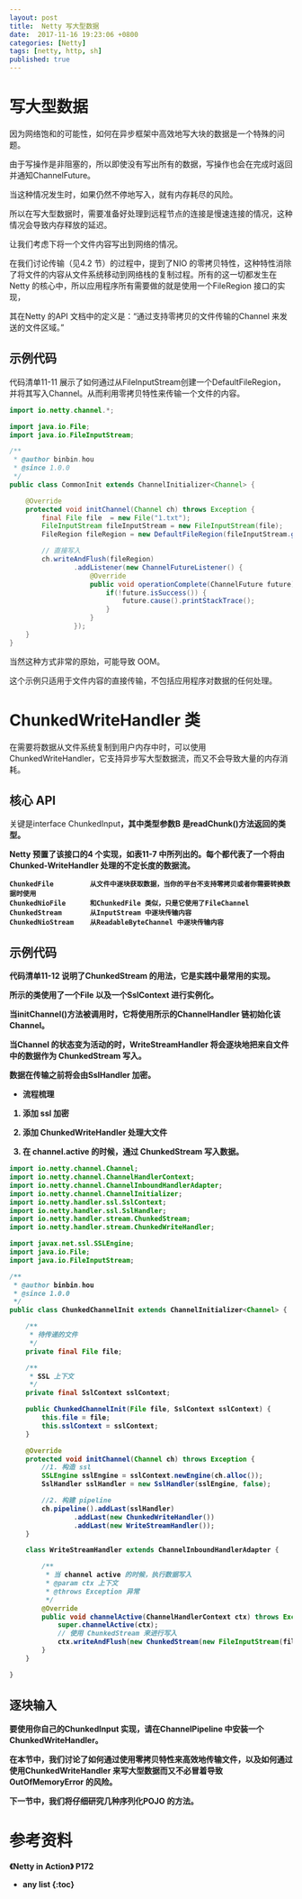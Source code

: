 ```yaml
---
layout: post
title:  Netty 写大型数据
date:  2017-11-16 19:23:06 +0800
categories: [Netty]
tags: [netty, http, sh]
published: true
---
```


# 写大型数据

因为网络饱和的可能性，如何在异步框架中高效地写大块的数据是一个特殊的问题。

由于写操作是非阻塞的，所以即使没有写出所有的数据，写操作也会在完成时返回并通知ChannelFuture。

当这种情况发生时，如果仍然不停地写入，就有内存耗尽的风险。

所以在写大型数据时，需要准备好处理到远程节点的连接是慢速连接的情况，这种情况会导致内存释放的延迟。

让我们考虑下将一个文件内容写出到网络的情况。

在我们讨论传输（见4.2 节）的过程中，提到了NIO 的零拷贝特性，这种特性消除了将文件的内容从文件系统移动到网络栈的复制过程。所有的这一切都发生在Netty 的核心中，所以应用程序所有需要做的就是使用一个FileRegion 接口的实现，

其在Netty 的API 文档中的定义是：“通过支持零拷贝的文件传输的Channel 来发送的文件区域。”

## 示例代码

代码清单11-11 展示了如何通过从FileInputStream创建一个DefaultFileRegion，并将其写入Channel。从而利用零拷贝特性来传输一个文件的内容。

```java
import io.netty.channel.*;

import java.io.File;
import java.io.FileInputStream;

/**
 * @author binbin.hou
 * @since 1.0.0
 */
public class CommonInit extends ChannelInitializer<Channel> {

    @Override
    protected void initChannel(Channel ch) throws Exception {
        final File file  = new File("1.txt");
        FileInputStream fileInputStream = new FileInputStream(file);
        FileRegion fileRegion = new DefaultFileRegion(fileInputStream.getChannel(), 0, file.length());

        // 直接写入
        ch.writeAndFlush(fileRegion)
                .addListener(new ChannelFutureListener() {
                    @Override
                    public void operationComplete(ChannelFuture future) throws Exception {
                        if(!future.isSuccess()) {
                            future.cause().printStackTrace();
                        }
                    }
                });
    }
}
```

当然这种方式非常的原始，可能导致 OOM。

这个示例只适用于文件内容的直接传输，不包括应用程序对数据的任何处理。

# ChunkedWriteHandler 类

在需要将数据从文件系统复制到用户内存中时，可以使用 ChunkedWriteHandler，它支持异步写大型数据流，而又不会导致大量的内存消耗。

## 核心 API

关键是interface ChunkedInput<B>，其中类型参数B 是readChunk()方法返回的类型。

Netty 预置了该接口的4 个实现，如表11-7 中所列出的。每个都代表了一个将由Chunked-WriteHandler 处理的不定长度的数据流。

```
ChunkedFile         从文件中逐块获取数据，当你的平台不支持零拷贝或者你需要转换数据时使用
ChunkedNioFile      和ChunkedFile 类似，只是它使用了FileChannel
ChunkedStream       从InputStream 中逐块传输内容
ChunkedNioStream    从ReadableByteChannel 中逐块传输内容
```

## 示例代码

代码清单11-12 说明了ChunkedStream 的用法，它是实践中最常用的实现。

所示的类使用了一个File 以及一个SslContext 进行实例化。

当initChannel()方法被调用时，它将使用所示的ChannelHandler 链初始化该Channel。

当Channel 的状态变为活动的时，WriteStreamHandler 将会逐块地把来自文件中的数据作为 ChunkedStream 写入。

数据在传输之前将会由SslHandler 加密。

- 流程梳理

1. 添加 ssl 加密

2. 添加 ChunkedWriteHandler 处理大文件

3. 在 channel.active 的时候，通过 ChunkedStream 写入数据。

```java
import io.netty.channel.Channel;
import io.netty.channel.ChannelHandlerContext;
import io.netty.channel.ChannelInboundHandlerAdapter;
import io.netty.channel.ChannelInitializer;
import io.netty.handler.ssl.SslContext;
import io.netty.handler.ssl.SslHandler;
import io.netty.handler.stream.ChunkedStream;
import io.netty.handler.stream.ChunkedWriteHandler;

import javax.net.ssl.SSLEngine;
import java.io.File;
import java.io.FileInputStream;

/**
 * @author binbin.hou
 * @since 1.0.0
 */
public class ChunkedChannelInit extends ChannelInitializer<Channel> {

    /**
     * 待传递的文件
     */
    private final File file;

    /**
     * SSL 上下文
     */
    private final SslContext sslContext;

    public ChunkedChannelInit(File file, SslContext sslContext) {
        this.file = file;
        this.sslContext = sslContext;
    }

    @Override
    protected void initChannel(Channel ch) throws Exception {
        //1. 构造 ssl
        SSLEngine sslEngine = sslContext.newEngine(ch.alloc());
        SslHandler sslHandler = new SslHandler(sslEngine, false);

        //2. 构建 pipeline
        ch.pipeline().addLast(sslHandler)
                .addLast(new ChunkedWriteHandler())
                .addLast(new WriteStreamHandler());
    }

    class WriteStreamHandler extends ChannelInboundHandlerAdapter {

        /**
         * 当 channel active 的时候，执行数据写入
         * @param ctx 上下文
         * @throws Exception 异常
         */
        @Override
        public void channelActive(ChannelHandlerContext ctx) throws Exception {
            super.channelActive(ctx);
            // 使用 ChunkedStream 来进行写入
            ctx.writeAndFlush(new ChunkedStream(new FileInputStream(file)));
        }
    }

}
```

## 逐块输入 

要使用你自己的ChunkedInput 实现，请在ChannelPipeline 中安装一个ChunkedWriteHandler。

在本节中，我们讨论了如何通过使用零拷贝特性来高效地传输文件，以及如何通过使用ChunkedWriteHandler 来写大型数据而又不必冒着导致OutOfMemoryError 的风险。

下一节中，我们将仔细研究几种序列化POJO 的方法。


# 参考资料

《Netty in Action》 P172

* any list
{:toc}